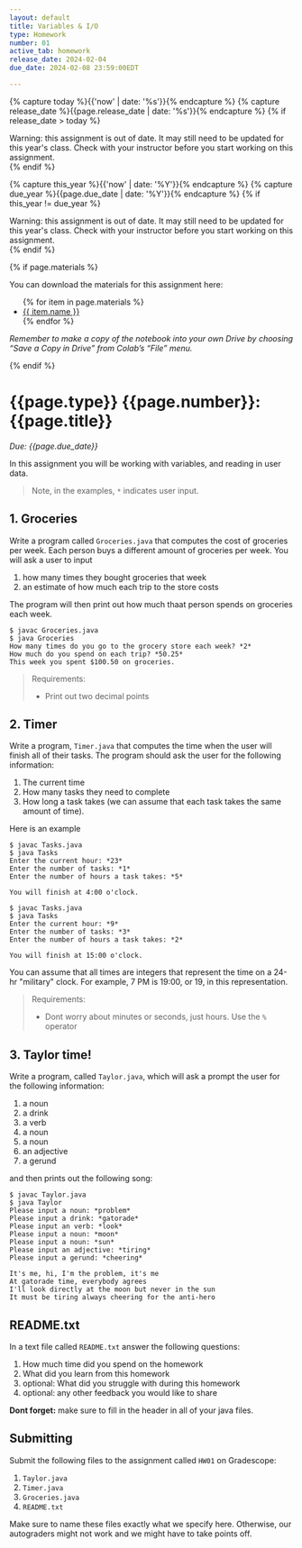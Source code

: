 ```yaml
---
layout: default
title: Variables & I/O
type: Homework
number: 01
active_tab: homework
release_date: 2024-02-04 
due_date: 2024-02-08 23:59:00EDT

---
```


<!-- Check whether the assignment is ready to release -->
{% capture today %}{{'now' | date: '%s'}}{% endcapture %}
{% capture release_date %}{{page.release_date | date: '%s'}}{% endcapture %}
{% if release_date > today %} 
<div class="alert alert-danger">
Warning: this assignment is out of date.  It may still need to be updated for this year's class.  Check with your instructor before you start working on this assignment.
</div>
{% endif %}
<!-- End of check whether the assignment is up to date -->


<!-- Check whether the assignment is up to date -->
{% capture this_year %}{{'now' | date: '%Y'}}{% endcapture %}
{% capture due_year %}{{page.due_date | date: '%Y'}}{% endcapture %}
{% if this_year != due_year %} 
<div class="alert alert-danger">
Warning: this assignment is out of date.  It may still need to be updated for this year's class.  Check with your instructor before you start working on this assignment.
</div>
{% endif %}
<!-- End of check whether the assignment is up to date -->



{% if page.materials %}
<div class="alert alert-info">
You can download the materials for this assignment here:
<ul>
{% for item in page.materials %}
<li><a href="{{item.url}}">{{ item.name }}</a></li>
{% endfor %}
</ul>


<i>Remember to make a copy of the notebook into your own Drive by choosing “Save a Copy in Drive” from Colab’s “File” menu.</i>

</div>
{% endif %}





{{page.type}} {{page.number}}: {{page.title}}
=============================================================

_Due: {{page.due_date}}_

In this assignment you will be working with variables, and reading in user data. 

> Note, in the examples, `*` indicates user input.

## 1. Groceries

Write a program called `Groceries.java` that computes the cost of groceries per week. Each person buys a different amount of groceries per week. You will ask a user to input
 
1. how many times they bought groceries that week 
2. an estimate of how much each trip to the store costs

The program will then print out how much thaat person spends on groceries each week.

```
$ javac Groceries.java
$ java Groceries
How many times do you go to the grocery store each week? *2*
How much do you spend on each trip? *50.25*
This week you spent $100.50 on groceries.
```

>Requirements:
>
> - Print out two decimal points

## 2. Timer
Write a program, `Timer.java` that computes the time when the user will finish all of their tasks. The program should ask the user for the following information:

1. The current time
2. How many tasks they need to complete
3. How long a task takes (we can assume that each task takes the same amount of time).

Here is an example

```
$ javac Tasks.java 
$ java Tasks
Enter the current hour: *23*
Enter the number of tasks: *1*
Enter the number of hours a task takes: *5*

You will finish at 4:00 o'clock.

$ javac Tasks.java 
$ java Tasks
Enter the current hour: *9*
Enter the number of tasks: *3*
Enter the number of hours a task takes: *2*

You will finish at 15:00 o'clock.
```

You can assume that all times are integers that represent the time on a 24-hr "military" clock. For example, 7 PM is 19:00, or 19, in this representation.

>Requirements:
>
> - Dont worry about minutes or seconds, just hours.
> Use the `%` operator


## 3. Taylor time! 

Write a program, called `Taylor.java`, which will ask a prompt the user for the following information:

1. a noun
2. a drink
2. a verb
3. a noun
3. a noun
4. an adjective
4. a gerund

and then prints out the following song:

```
$ javac Taylor.java
$ java Taylor
Please input a noun: *problem*
Please input a drink: *gatorade*
Please input an verb: *look*
Please input a noun: *moon*
Please input a noun: *sun*
Please input an adjective: *tiring*
Please input a gerund: *cheering*

It's me, hi, I'm the problem, it's me
At gatorade time, everybody agrees
I'll look directly at the moon but never in the sun
It must be tiring always cheering for the anti-hero
```



## README.txt

In a text file called `README.txt` answer the following questions:

1. How much time did you spend on the homework
2. What did you learn from this homework
3. optional: What did you struggle with during this homework
4. optional: any other feedback you would like to share

**Dont forget:** make sure to fill in the header in all of your java files.

## Submitting

Submit the following files to the assignment called `HW01` on Gradescope:

1. `Taylor.java`
2. `Timer.java`
3. `Groceries.java`
4. `README.txt`

Make sure to name these files exactly what we specify here. Otherwise,
our autograders might not work and we might have to take points off.
